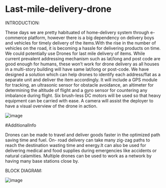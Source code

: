 # Last-mile-delivery-drone

INTRODUCTION:

These days we are pretty habituated of home-delivery system through e-commerce platform, however there is a big dependency on delivery boys and vehicles for timely delivery of the items.With the rise in the number of vehicles on the road, it is becoming a hassle for delivering products on time. We could potentially use Drones for last mile delivery of items. While current prevalent addressing mechanism such as lat/long and post code are good enough for humans, these won’t work for drone delivery as all houses in a multi-story building will have same lat/long or post-code. We have designed a solution which can help drones to identify each address/flat as a separate unit and deliver the item accordingly. It will include a GPS module for tracking, an ultrasonic sensor for obstacle avoidance, an altimeter for determining the altitude of flight and a gyro sensor for countering any imbalance during flight. Six brush-less DC motors will be used so that heavy equipment can be carried with ease. A camera will assist the deployer to have a visual overview of the drone in action. 

![image](https://user-images.githubusercontent.com/97881084/149749999-c5aec0f3-aa7f-47be-a0a3-033c2b0f847f.png)


#AdditionalInfo

Drones can be made to travel and deliver goods faster in the optimized path saving time and fuel. On- road delivery can take many zig-zag paths to reach the destination wasting time and energy.It can also be used for delivering medical and food supplies during emergencies like accidents or natural calamities. Multiple drones can be used to work as a network by having many base stations close by.

BLOCK DIAGRAM:

![image](https://user-images.githubusercontent.com/97881084/149749887-74dfcdff-4308-46cd-9e67-337c641d2dd8.png)
